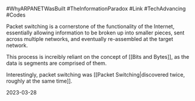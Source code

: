 #WhyARPANETWasBuilt  #TheInformationParadox  #Link #TechAdvancing #Codes 

Packet switching is a cornerstone of the functionality of the Internet, essentially allowing information to be broken up into smaller pieces, sent across multiple networks, and eventually re-assembled at the target network. 

This process is increibly reliant on the concept of [[Bits and Bytes]], as the data is segments are comprised of them.

Interestingly, packet switching was [[Packet Switching|discovered twice, roughly at the same time]].

2023-03-28